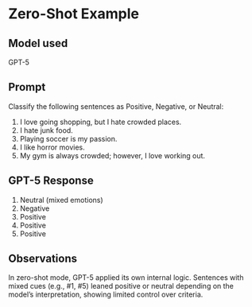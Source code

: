 # Zero-Shot Example

## Model used
GPT-5

## Prompt
Classify the following sentences as Positive, Negative, or Neutral:

1. I love going shopping, but I hate crowded places.
2. I hate junk food.
3. Playing soccer is my passion.
4. I like horror movies.
5. My gym is always crowded; however, I love working out.

## GPT-5 Response
1. Neutral (mixed emotions)
2. Negative
3. Positive
4. Positive
5. Positive

## Observations
In zero-shot mode, GPT-5 applied its own internal logic. Sentences with mixed cues (e.g., #1, #5) leaned positive or neutral depending on the model’s interpretation, showing limited control over criteria.

